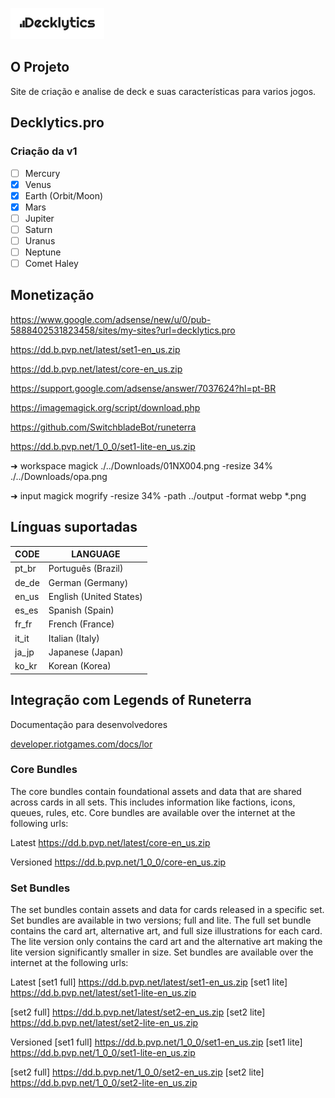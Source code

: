 ![Decklytics](logo.png)

## O Projeto ##
Site de criação e analise de deck e suas características para varios jogos.

## Decklytics.pro ##

### Criação da v1 ###
- [ ] Mercury
- [x] Venus
- [x] Earth (Orbit/Moon)
- [x] Mars
- [ ] Jupiter
- [ ] Saturn
- [ ] Uranus
- [ ] Neptune
- [ ] Comet Haley
    
## Monetização ##

https://www.google.com/adsense/new/u/0/pub-5888402531823458/sites/my-sites?url=decklytics.pro

https://dd.b.pvp.net/latest/set1-en_us.zip

https://dd.b.pvp.net/latest/core-en_us.zip

https://support.google.com/adsense/answer/7037624?hl=pt-BR

https://imagemagick.org/script/download.php

https://github.com/SwitchbladeBot/runeterra

https://dd.b.pvp.net/1_0_0/set1-lite-en_us.zip

➜  workspace magick ./../Downloads/01NX004.png  -resize 34% ./../Downloads/opa.png

➜  input magick mogrify -resize 34% -path ../output -format webp *.png


## Línguas suportadas ##

| CODE  |	LANGUAGE                    |
| ----- | ----------------------------- |
| pt_br |   Português (Brazil)          |
| de_de |   German (Germany)            |
| en_us |   English (United States)     |
| es_es |	Spanish (Spain)             |
| fr_fr |	French (France)             |
| it_it |	Italian (Italy)             |
| ja_jp |	Japanese (Japan)            |
| ko_kr |	Korean (Korea)              |

## Integração com Legends of Runeterra ##

Documentação para desenvolvedores

[developer.riotgames.com/docs/lor](https://developer.riotgames.com/docs/lor)

### Core Bundles ###
The core bundles contain foundational assets and data that are shared across cards in all sets. This includes information like factions, icons, queues, rules, etc. Core bundles are available over the internet at the following urls:

Latest
https://dd.b.pvp.net/latest/core-en_us.zip

Versioned
https://dd.b.pvp.net/1_0_0/core-en_us.zip

### Set Bundles ###
The set bundles contain assets and data for cards released in a specific set. Set bundles are available in two versions; full and lite. The full set bundle contains the card art, alternative art, and full size illustrations for each card. The lite version only contains the card art and the alternative art making the lite version significantly smaller in size. Set bundles are available over the internet at the following urls:

Latest
[set1 full] https://dd.b.pvp.net/latest/set1-en_us.zip
[set1 lite] https://dd.b.pvp.net/latest/set1-lite-en_us.zip

[set2 full] https://dd.b.pvp.net/latest/set2-en_us.zip
[set2 lite] https://dd.b.pvp.net/latest/set2-lite-en_us.zip

Versioned
[set1 full] https://dd.b.pvp.net/1_0_0/set1-en_us.zip
[set1 lite] https://dd.b.pvp.net/1_0_0/set1-lite-en_us.zip

[set2 full] https://dd.b.pvp.net/1_0_0/set2-en_us.zip
[set2 lite] https://dd.b.pvp.net/1_0_0/set2-lite-en_us.zip